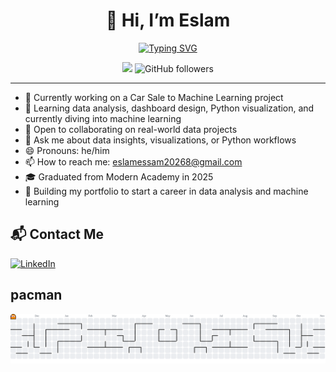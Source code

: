 <h1 align="center">👋 Hi, I’m Eslam</h1>

<div align="center">
  <a href="https://git.io/typing-svg">
    <img src="https://readme-typing-svg.demolab.com?font=Fira+Code&pause=1000&center=true&vCenter=true&width=435&lines=AI+Engineer+;CS++%26++graduated+from+Modern+Academy" alt="Typing SVG" />
  </a>
</div>

<p align="center">
  <img src="https://visitor-badge.laobi.icu/badge?page_id=Eslam20268.Eslam20268&" />
  <img alt="GitHub followers" src="https://img.shields.io/github/followers/Eslam20268">
</p>

<hr>

- 🔭 Currently working on a Car Sale to Machine Learning project  
- 🌱 Learning data analysis, dashboard design, Python visualization, and currently diving into machine learning  
- 👯 Open to collaborating on real-world data projects  
- 💬 Ask me about data insights, visualizations, or Python workflows  
- 😄 Pronouns: he/him  
- 📫 How to reach me: eslamessam20268@gmail.com  
- 🎓 Graduated from Modern Academy in 2025  
- 🚀 Building my portfolio to start a career in data analysis and machine learning
## 📬 Contact Me
[![LinkedIn](https://img.shields.io/badge/LinkedIn-Profile-blue?logo=linkedin)](https://www.linkedin.com/in/eslam0essam/)

## pacman

<picture>
  <source media="(prefers-color-scheme: dark)" srcset="https://raw.githubusercontent.com/Eslam20268/Eslam20268/output/pacman-contribution-graph-dark.svg">
  <source media="(prefers-color-scheme: light)" srcset="https://raw.githubusercontent.com/Eslam20268/Eslam20268/output/pacman-contribution-graph.svg">
  <img alt="pacman contribution graph" src="https://raw.githubusercontent.com/Eslam20268/Eslam20268/output/pacman-contribution-graph.svg">
</picture>
